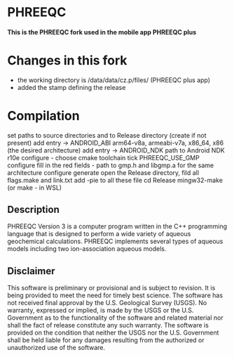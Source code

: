 # PHREEQC

#### This is the PHREEQC fork used in the mobile app PHREEQC plus ####

# Changes in this fork #

* the working directory is /data/data/cz.p/files/ (PHREEQC plus app)
* added the stamp defining the release

# Compilation #

set paths to source directories and to Release directory (create if not present)
add entry -> ANDROID_ABI arm64-v8a, armeabi-v7a, x86_64, x86 (the desired architecture)
add entry -> ANDROID_NDK path to Android NDK r10e
configure - choose cmake toolchain
tick PHREEQC_USE_GMP
configure
fill in the red fields - path to gmp.h and libgmp.a for the same architecture
configure
generate
open the Release directory, fild all flags.make and link.txt
add -pie to all these file
cd Release
mingw32-make (or make - in WSL)

####

## Description

PHREEQC Version 3 is a computer program written in the C++ programming language 
that is designed to perform a wide variety of aqueous geochemical calculations. 
PHREEQC implements several types of aqueous models including two ion-association aqueous models. 

## Disclaimer

This software is preliminary or provisional and is subject to revision. It is
being provided to meet the need for timely best science. The software has not
received final approval by the U.S. Geological Survey (USGS). No warranty,
expressed or implied, is made by the USGS or the U.S. Government as to the
functionality of the software and related material nor shall the fact of release
constitute any such warranty. The software is provided on the condition that
neither the USGS nor the U.S. Government shall be held liable for any damages
resulting from the authorized or unauthorized use of the software.
